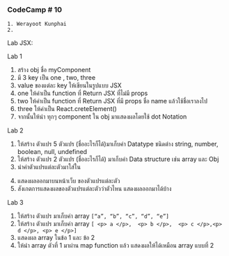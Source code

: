 ### CodeCamp # 10
    1. Werayoot Kunphai
    2. 
        
Lab JSX:

Lab 1
1. สร้าง obj ชื่อ myComponent
2. มี 3 key เป็น one , two, three
3. value ของแต่ละ key ให้เขียนในรูปแบบ JSX
4. one ให้ค่าเป็น function ที่ Return JSX ที่ไม่มี props 
5. two ให้ค่าเป็น function ที่ Return JSX ที่มี props ชื่อ name แล้วใช้ชื่อเราลงไป
6. three ให้ค่าเป็น React.creteElement()
7. จากนั้นให้นำ ทุกๆ component ใน obj มาแสดงผลโดยใช้ dot Notation

Lab 2
1. ให้สร้าง ตัวแปร 5 ตัวแปร (ชื่ออะไรก็ได้)มาเก็บค่า Datatype ชนิดต่าง string, number, boolean, null, undefined 
2. ให้สร้าง ตัวแปร 2 ตัวแปร (ชื่ออะไรก็ได้) มาเก็บค่า Data structure เช่น array และ Obj
3. นำค่าตัวแปรแต่ละตัวมาใส่ใน <p> </p>
4. แสดงผลออกมาบนหน้าเว็บ ของตัวแปรแต่ละตัว
5. สังเกตการแสดงผลของตัวแปรแต่ละตัวว่าตัวไหน แสดงผลออกมาได้บ้าง

Lab 3
1. ให้สร้าง ตัวแปร มาเก็บค่า array `[“a”, “b”, “c”, “d”, “e”]`
2. ให้สร้าง ตัวแปร มาเก็บค่า array `[ <p> a </p>,  <p> b </p>,  <p> c </p>,<p> d </p>, <p> e </p>]`
1. แสดงผล array ในข้อ 1 และ ข้อ 2
2. ให้นำ array ตัวที่  1 มาผ่าน map function แล้ว แสดงผลให้ได้เหมือน array แบบที่ 2
